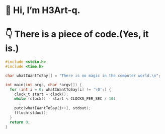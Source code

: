 # 👋 Hi, I’m H3Art-q.
# 👇 There is a piece of code.(Yes, it is.)

```C
#include <stdio.h>
#include <time.h>

char whatIWantToSay[] = "There is no magic in the computer world.\n";

int main(int argc, char *argv[]) {
  for (int i = 0; whatIWantToSay[i] != '\0';) {
    clock_t start = clock();
    while (clock() - start < CLOCKS_PER_SEC / 10)
      ;
    putc(whatIWantToSay[i++], stdout);
    fflush(stdout);
  }
  return 0;
}
```

<!---
H3Art-q/H3Art-q is a ✨ special ✨ repository because its `README.md` (this file) appears on your GitHub profile.
You can click the Preview link to take a look at your changes.
--->
